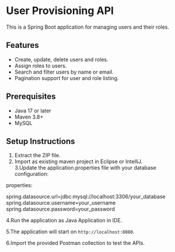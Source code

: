# User Provisioning API

This is a Spring Boot application for managing users and their roles.

## Features
- Create, update, delete users and roles.
- Assign roles to users.
- Search and filter users by name or email.
- Pagination support for user and role listing.

## Prerequisites
- Java 17 or later
- Maven 3.8+
- MySQL 

## Setup Instructions
1. Extract the ZIP file.
2. Import as existing maven  project in Eclipse or IntelliJ.  
3.Update the application.properties file with your database configuration:

properties:

spring.datasource.url=jdbc:mysql://localhost:3306/your_database
spring.datasource.username=your_username
spring.datasource.password=your_password

4.Run the application as Java Application in IDE.

5.The application will start on `http://localhost:8080`.

6.Import the provided Postman collection to test the APIs.